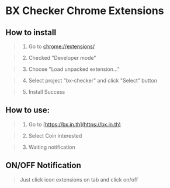 # BX Checker Chrome Extensions
## How to install
> 1. Go to [chrome://extensions/](chrome://extensions/)

> 2. Checked "Developer mode"

> 3. Choose "Load unpacked extension..."

> 4. Select project "bx-checker" and click "Select" button

> 5. Install Success

## How to use:
> 1. Go to [https://bx.in.th](https://bx.in.th)

> 2. Select Coin interested

> 3. Waiting notification

## ON/OFF Notification
> Just click icon extensions on tab and click on/off